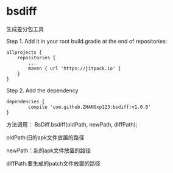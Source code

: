 
# bsdiff 

生成差分包工具

Step 1.
Add it in your root build.gradle at the end of repositories:

	allprojects {
		repositories {
			...
			maven { url 'https://jitpack.io' }
		}
	}
	
Step 2. Add the dependency

	dependencies {
	        compile 'com.github.ZHANGxp123:bsdiff:v1.0.0'
	}
  
  
方法调用：
BsDiff.bsdiff(oldPath, newPath, diffPath);

oldPath:旧的apk文件放置的路径

newPath：新的apk文件放置的路径

diffPath:要生成的patch文件放置的路径
